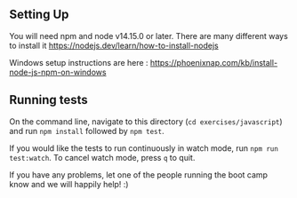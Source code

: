 ## Setting Up

You will need npm and node v14.15.0 or later. There are many different ways to install it https://nodejs.dev/learn/how-to-install-nodejs

Windows setup instructions are here : https://phoenixnap.com/kb/install-node-js-npm-on-windows

## Running tests

On the command line, navigate to this directory (`cd exercises/javascript`) and run `npm install` followed by `npm test`.

If you would like the tests to run continuously in watch mode, run `npm run test:watch`. To cancel watch mode, press `q` to quit.

If you have any problems, let one of the people running the boot camp know and we will happily help! :) 